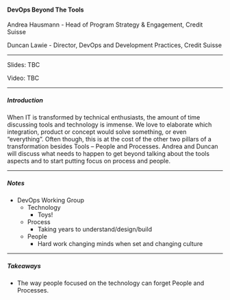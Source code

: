 #### DevOps Beyond The Tools

Andrea Hausmann - Head of Program Strategy & Engagement, Credit Suisse

Duncan Lawie - Director, DevOps and Development Practices, Credit Suisse

---

Slides: TBC

Video: TBC

---

##### Introduction

When IT is transformed by technical enthusiasts, the amount of time discussing tools and technology is immense. We love to elaborate which integration, product or concept would solve something, or even “everything”. Often though, this is at the cost of the other two pillars of a transformation besides Tools – People and Processes. Andrea and Duncan will discuss what needs to happen to get beyond talking about the tools aspects and to start putting focus on process and people.

---

##### Notes

- DevOps Working Group
  - Technology
    - Toys!
  - Process
    - Taking years to understand/design/build
  - People
    - Hard work changing minds when set and changing culture

---

##### Takeaways

- The way people focused on the technology can forget People and Processes.
